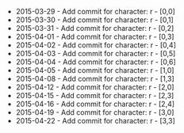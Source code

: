 - 2015-03-29 - Add commit for character: r - [0,0]
- 2015-03-30 - Add commit for character: r - [0,1]
- 2015-03-31 - Add commit for character: r - [0,2]
- 2015-04-01 - Add commit for character: r - [0,3]
- 2015-04-02 - Add commit for character: r - [0,4]
- 2015-04-03 - Add commit for character: r - [0,5]
- 2015-04-04 - Add commit for character: r - [0,6]
- 2015-04-05 - Add commit for character: r - [1,0]
- 2015-04-08 - Add commit for character: r - [1,3]
- 2015-04-12 - Add commit for character: r - [2,0]
- 2015-04-15 - Add commit for character: r - [2,3]
- 2015-04-16 - Add commit for character: r - [2,4]
- 2015-04-19 - Add commit for character: r - [3,0]
- 2015-04-22 - Add commit for character: r - [3,3]
